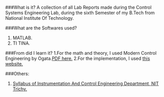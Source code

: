 ###What is it?
A collection of all Lab Reports made during the Control Systems Engineering Lab, during the sixth Semester of my B.Tech from National Institute Of Technology.

###What are the Softwares used?
1. MATLAB.
2. TI TINA.

###From did I learn it?
1.For the math and theory, I used Modern Control Engineering by Ogata.[PDF here.](http://research.iaun.ac.ir/pd/mahmoodian/pdfs/UploadFile_9809.pdf)
2.For the implementation, I used [this website.](http://nl.mathworks.com/)

###Others:
1. [Syllabus of Instrumentation And Control Engineering Department, NIT Trichy.](http://www.nitt.edu/home/academics/curriculum/B_Tech-ICE-2010-2011-2012.pdf)
